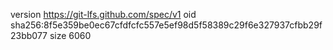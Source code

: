 version https://git-lfs.github.com/spec/v1
oid sha256:8f5e359be0ec67cfdfcfc557e5ef98d5f58389c29f6e327937cfbb29f23bb077
size 6060
